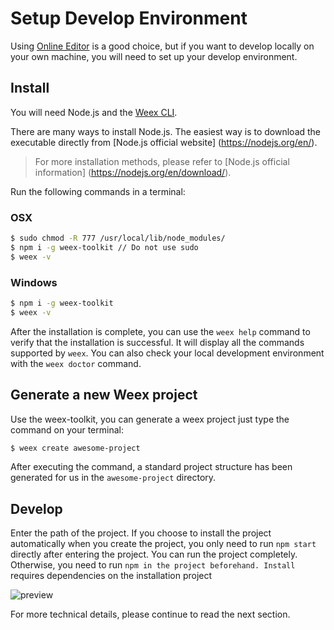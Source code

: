 # Setup Develop Environment

Using [Online Editor](http://dotwe.org/vue) is a good choice, but if you want to develop locally on your own machine, you will need to set up your develop environment.

## Install

You will need Node.js and the [Weex CLI](https://github.com/apache/weex-cli).

There are many ways to install Node.js. The easiest way is to download the executable directly from [Node.js official website] (https://nodejs.org/en/).

> For more installation methods, please refer to [Node.js official information] (https://nodejs.org/en/download/).

Run the following commands in a terminal:

### OSX
```bash
$ sudo chmod -R 777 /usr/local/lib/node_modules/
$ npm i -g weex-toolkit // Do not use sudo
$ weex -v 
```

### Windows
```bash
$ npm i -g weex-toolkit 
$ weex -v 
```

After the installation is complete, you can use the `weex help` command to verify that the installation is successful. It will display all the commands supported by `weex`. You can also check your local development environment with the `weex doctor` command.

## Generate a new Weex project

Use the weex-toolkit, you can generate a weex project just type the command on your terminal:

```bash
$ weex create awesome-project
```

After executing the command, a standard project structure has been generated for us in the `awesome-project` directory.

## Develop

Enter the path of the project. If you choose to install the project automatically when you create the project, you only need to run `npm start` directly after entering the project. You can run the project completely. Otherwise, you need to run `npm in the project beforehand. Install` requires dependencies on the installation project

![preview](https://img.alicdn.com/tfs/TB1rAcoI9zqK1RjSZPxXXc4tVXa-2384-1488.png)

For more technical details, please continue to read the next section.